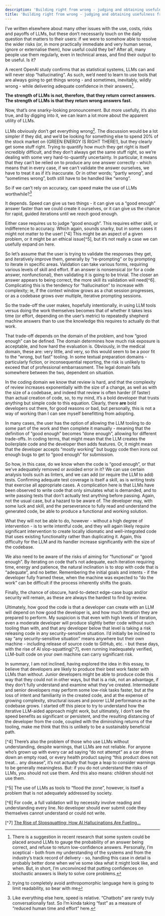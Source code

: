 ```yaml
---
description: 'Building right from wrong - judging and obtaining usefulness from LLMs'
title: 'Building right from wrong - judging and obtaining usefulness from LLMs'
---
```

I’ve written elsewhere about many other issues with the use, costs, risks and payoffs of LLMs, but these don’t necessarily touch on the daily question that matters to their users: if we were to somehow able to resolve the wider risks (or, in more practically immediate and very human sense, ignore or externalise them), how useful could they be? After all, many people use them regularly, even in technical areas, and find their output to be useful. Is it?

A recent OpenAI study confirms that as statistical systems, LLMs can and will never stop “hallucinating”. As such, we’d need to learn to use tools that are always going to get things wrong - and sometimes, inevitably, wildly wrong - while delivering adequate confidence in their answers[^1].

**The strength of LLMs is not, therefore, that they return correct answers. The strength of LLMs is that they return wrong answers fast.**

Now, that’s one snarky-looking pronouncement. But more usefully, it’s also true, and by digging into it, we can learn a lot more about the apparent utility of LLMs.

LLMs obviously don’t get everything wrong[^2]. The discussion would be a lot simpler if they did, and we’d be looking for something else to spend 20% of the stock market on (GREEN ENERGY IS RIGHT THERE!), but they clearly get some stuff right. Trying to quantify how much they get right is itself incredibly difficult, and they don’t always get the same stuff right, so we’re dealing with some very hard-to-quantify uncertainty. In particular, it means that they can’t be relied on to produce any one answer correctly - which means that in every case, if we can’t validate the answer ourselves, we have to treat it as if it’s inaccurate. Or in other words; “partly wrong”, and “sometimes wrong”, both still have to be handled like “wrong”.

So if we can’t rely on accuracy, can speed make the use of LLMs worthwhile?[^3]

It depends. Speed can give us two things - it can give us a “good enough” answer faster than we could create it ourselves, or it can give us the chance for rapid, guided iterations until we *reach* good enough.

Either case requires us to judge “good enough”. This requires either skill, or indifference to accuracy. Which again, sounds snarky, but in some cases it might not matter to the user! [^4] This might be an aspect of a given problem, or it might be an ethical issue[^5], but it’s not really a case we can usefully expand on here.

So let’s assume that the user is trying to validate the responses they get, and iteratively improve them, generally by “re-prompting” or by prompting to iterate in specific areas. Validation can take various forms, requiring various levels of skill and effort. If an answer is nonsensical (or for a code answer, nonfunctional), then validating it is going to be trivial. The closer an answer appears to being correct, the more skill its validation will need[^6]. Complicating this is the tendency for “hallucination” to increase with complexity; ie, if the context window grows as a chat session progresses, or as a codebase grows over multiple, iterative prompting sessions.

So the trade-off the user makes, hopefully intentionally, in using LLM tools versus doing the work themselves becomes that of whether it takes less time (or effort, depending on the user’s metric) to repeatedly shepherd machine answers than to use the knowledge this requires to actually do that work.

That trade-off depends on the domain of the problem, and how “good enough” can be defined. The domain determines how much risk exposure is acceptable, and how hard the evaluation is. Obviously, in the medical domain, these are: very little, and very, so this would seem to be a poor fit to the “wrong, but fast” tooling. In some textual preparation domains - particularly fiction, or inconsequential reporting, the risk is unlikely to exceed that of professional embarrassment. The legal domain falls somewhere between the two, dependent on situation.

In the coding domain we know that review is hard, and that the complexity of review increases exponentially with the size of a change, as well as with the size of a codebase, and indeed that review is often harder (if faster) than actual creation of code, so, to my mind, it’s a bold developer that trusts anything but simple code to this equation. Clearly, there **are** bold developers out there, for good reasons or bad, but personally, this is not a way of working than I can see myself benefitting from adopting.

In many cases, the user has the option of allowing the LLM tooling to do some part of the work and then complete it manually - meaning that the definition of “good enough” becomes “done enough”, allowing for different trade-offs. In coding terms, that might mean that the LLM creates the boilerplate code and the developer then adds features. Or, it might mean that the developer accepts “mostly working” but buggy code then irons out enough bugs to get to “good enough” for submission.

So how, in this case, do we know when the code is “good enough”, or that we’ve adequately removed or avoided error in it? We can use certain analysis tools such as linters, and we can add (or require the LLM to add) tests. Confirming adequate test coverage is itself a skill, as is writing tests that exercise all appropriate cases. A complication here is that LLMs have been observed to write code that only simulates what is demanded, and to write passing tests that don’t actually test anything before passing. Again, not the usual case, but a hazard to be aware of. The developer may, with some luck and skill, and the perseverance to fully read and understand the generated code, be able to produce a functional and working solution.

What they will not be able to do, however - without a high degree of intervention - is to write intentful code, and they will again likely require significant intervention to create locally idiomatic and well-integrated code that uses existing functionality rather than duplicating it. Again, this difficulty for the LLM and its handler increase significantly with the size of the codebase.

We also need to be aware of the risks of aiming for “functional” or “good enough”. By iterating on code that’s not adequate, each iteration requiring time, energy and patience, the natural inclination is to stop with code that is “adequate”, and no better. Remembering the initial goals and intents - if the developer fully framed these, when the machine was expected to “do the work” can be difficult if the process inherently shifts the goals.

Finally, the chance of obscure, hard-to-detect edge-case bugs and/or security will remain, as these are always the hardest to find by review.

Ultimately, how good the code is that a developer can create with an LLM will depend on how good the developer is, and how much iteration they are prepared to perform. My suspicion is that even with high levels of iteration, even a moderate developer will produce slightly better code without such tooling than with, and that any developer below that level is taking a risk releasing code in any security-sensitive situation. I’d initially be inclined to say “any security-sensitive situation” means anywhere but their own machine - including release of source code to GitHub, etc. - but these days, with the rise of AI slop-squatting[^7], even running inadequately verified, LLM-built code on your own machine can carry significant risk.

In summary, I am not inclined, having explored the idea in this essay, to believe that developers are likely to produce their best work faster with LLMs than without. Junior developers might be able to produce code this way that they could not in other ways, but that is a risk, not an advantage, if they don’t fully understand and examine what they’ve created. Intermediate and senior developers may perform some low-risk tasks faster, but at the loss of intent and familiarity in the created code, and at the expense of growing complexity, structural issues and poorer LLM performance as the codebase grows. I started off this piece to try to understand how the iterative LLM-aided approach might work, but ultimately, I don’t see the speed benefits as significant or persistent, and the resulting distancing of the developer from the code, coupled with the diminishing returns of the tooling, make me think that this is unlikely to be a sustainably beneficial path.


[^1]: There is a suggestion in recent research that some system could be placed around LLMs to gauge the probability of an answer being correct, and refuse to return low-confidence answers. Personally, I’m sceptical - both from my understanding of the systems and from the industry’s track record of delivery - so, handling this case in detail is probably better done when we’ve some idea what it might look like, and when. But, in short, I’m unconvinced that putting confidences on stochastic answers is likely to solve core problems.

[^2]: trying to completely avoid anthropomorphic language here is going to limit readability, so bear with me

[^3]: Like everything else here, speed is relative. “Chatbots” are rarely truly conversationally fast. So I’m kinda taking “fast” as a measure of “reduced human time and effort” here.

[^4] There’s also the problem of those who use LLMs without understanding, despite warnings, that LLMs are not reliable. For anyone who’s grown up with every car ad saying “do not attempt” as a car drives down an empty road, or every health product saying “this product does not treat… any disease”, it’s not actually that huge a leap to consider warnings to be generally meaningless. But: if you do not understand the risks of LLMs, you should not use them. And this also means: children should not use them.

[^5] The use of LLMs as tools to “flood the zone”, however, is itself a problem that is not adequately addressed by society.

[^6] For code, a full validation will by necessity involve reading and understanding every line. No developer should ever submit code they themselves cannot understand or could not write.

[^7] [The Rise of Slopsquatting: How AI Hallucinations Are Fueling...](https://socket.dev/blog/slopsquatting-how-ai-hallucinations-are-fueling-a-new-class-of-supply-chain-attacks)
